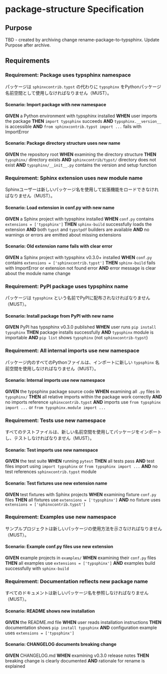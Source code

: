 # package-structure Specification

## Purpose
TBD - created by archiving change rename-package-to-typsphinx. Update Purpose after archive.
## Requirements
### Requirement: Package uses typsphinx namespace

パッケージは `sphinxcontrib.typst` の代わりに `typsphinx` をPythonパッケージ名前空間として使用しなければなりません（MUST）。

#### Scenario: Import package with new namespace

**GIVEN** a Python environment with typsphinx installed
**WHEN** user imports the package
**THEN** `import typsphinx` succeeds
**AND** `typsphinx.__version__` is accessible
**AND** `from sphinxcontrib.typst import ...` fails with ImportError

#### Scenario: Package directory structure uses new name

**GIVEN** the repository root
**WHEN** examining the directory structure
**THEN** `typsphinx/` directory exists
**AND** `sphinxcontrib/typst/` directory does not exist
**AND** `typsphinx/__init__.py` contains the version and setup function

### Requirement: Sphinx extension uses new module name

Sphinxユーザーは新しいパッケージ名を使用して拡張機能をロードできなければなりません（MUST）。

#### Scenario: Load extension in conf.py with new name

**GIVEN** a Sphinx project with typsphinx installed
**WHEN** `conf.py` contains `extensions = ['typsphinx']`
**THEN** `sphinx-build` successfully loads the extension
**AND** both `typst` and `typstpdf` builders are available
**AND** no warnings or errors are emitted about missing extensions

#### Scenario: Old extension name fails with clear error

**GIVEN** a Sphinx project with typsphinx v0.3.0+ installed
**WHEN** `conf.py` contains `extensions = ['sphinxcontrib.typst']`
**THEN** `sphinx-build` fails with ImportError or extension not found error
**AND** error message is clear about the module name change

### Requirement: PyPI package uses typsphinx name

パッケージは `typsphinx` という名前でPyPIに配布されなければなりません（MUST）。

#### Scenario: Install package from PyPI with new name

**GIVEN** PyPI has typsphinx v0.3.0 published
**WHEN** user runs `pip install typsphinx`
**THEN** package installs successfully
**AND** `typsphinx` module is importable
**AND** `pip list` shows `typsphinx` (not `sphinxcontrib-typst`)

### Requirement: All internal imports use new namespace

パッケージ内のすべてのPythonファイルは、インポートに新しい `typsphinx` 名前空間を使用しなければなりません（MUST）。

#### Scenario: Internal imports use new namespace

**GIVEN** the typsphinx package source code
**WHEN** examining all `.py` files in `typsphinx/`
**THEN** all relative imports within the package work correctly
**AND** no imports reference `sphinxcontrib.typst`
**AND** imports use `from typsphinx import ...` or `from typsphinx.module import ...`

### Requirement: Tests use new namespace

すべてのテストファイルは、新しい名前空間を使用してパッケージをインポートし、テストしなければなりません（MUST）。

#### Scenario: Test imports use new namespace

**GIVEN** the test suite
**WHEN** running `pytest`
**THEN** all tests pass
**AND** test files import using `import typsphinx` or `from typsphinx import ...`
**AND** no test references `sphinxcontrib.typst` module

#### Scenario: Test fixtures use new extension name

**GIVEN** test fixtures with Sphinx projects
**WHEN** examining fixture `conf.py` files
**THEN** all fixtures use `extensions = ['typsphinx']`
**AND** no fixture uses `extensions = ['sphinxcontrib.typst']`

### Requirement: Examples use new namespace

サンプルプロジェクトは新しいパッケージの使用方法を示さなければなりません（MUST）。

#### Scenario: Example conf.py files use new extension

**GIVEN** example projects in `examples/`
**WHEN** examining their `conf.py` files
**THEN** all examples use `extensions = ['typsphinx']`
**AND** examples build successfully with `sphinx-build`

### Requirement: Documentation reflects new package name

すべてのドキュメントは新しいパッケージ名を参照しなければなりません（MUST）。

#### Scenario: README shows new installation

**GIVEN** the README.md file
**WHEN** user reads installation instructions
**THEN** documentation shows `pip install typsphinx`
**AND** configuration example uses `extensions = ['typsphinx']`

#### Scenario: CHANGELOG documents breaking change

**GIVEN** CHANGELOG.md
**WHEN** examining v0.3.0 release notes
**THEN** breaking change is clearly documented
**AND** rationale for rename is explained

